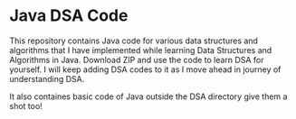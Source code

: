 <h1>Java DSA Code</h1>
<p>This repository contains Java code for various data structures and algorithms that I have implemented while learning Data Structures and Algorithms in Java.
  Download ZIP and use the code to learn DSA for yourself. I will keep adding DSA codes to it as I move ahead in journey of understanding DSA.</p>

<p>It also containes basic code of Java outside the DSA directory give them a shot too!</p>
